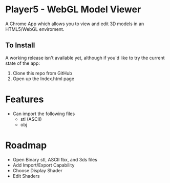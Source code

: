 # Player5 - WebGL Model Viewer

A Chrome App which allows you to view and edit 3D models in an HTML5/WebGL enviroment. 

## To Install

A working release isn't available yet, although if you'd like to try the current state of the app:

1. Clone this repo from GitHub
2. Open up the Index.html page


# Features
  - Can import the following files
    * stl (ASCII)
    * obj

# Roadmap
  - Open Binary stl, ASCII fbx,  and 3ds files
  - Add Import/Export Capability
  - Choose Display Shader
  - Edit Shaders